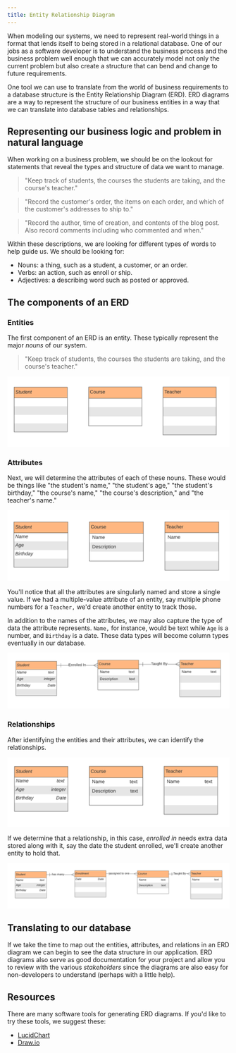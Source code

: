 ```yaml
---
title: Entity Relationship Diagram
---
```


When modeling our systems, we need to represent real-world things in a format
that lends itself to being stored in a relational database. One of our jobs as a
software developer is to understand the business process and the business
problem well enough that we can accurately model not only the current problem
but also create a structure that can bend and change to future requirements.

One tool we can use to translate from the world of business requirements to a
database structure is the Entity Relationship Diagram (ERD). ERD diagrams are a
way to represent the structure of our business entities in a way that we can
translate into database tables and relationships.

## Representing our business logic and problem in natural language

When working on a business problem, we should be on the lookout for statements
that reveal the types and structure of data we want to manage.

> "Keep track of students, the courses the students are taking, and the course's
> teacher."

> "Record the customer's order, the items on each order, and which of the
> customer's addresses to ship to."

> "Record the author, time of creation, and contents of the blog post. Also
> record comments including who commented and when."

Within these descriptions, we are looking for different types of words to help
guide us. We should be looking for:

- Nouns: a thing, such as a student, a customer, or an order.
- Verbs: an action, such as enroll or ship.
- Adjectives: a describing word such as posted or approved.

## The components of an ERD

### Entities

The first component of an ERD is an entity. These typically represent the major
_nouns_ of our system.

> "Keep track of students, the courses the students are taking, and the course's
> teacher."

![](./assets/erd1.png)

### Attributes

Next, we will determine the attributes of each of these nouns. These would be
things like "the student's name," "the student's age," "the student's birthday,"
"the course's name," "the course's description," and "the teacher's name."

![](./assets/erd2.png)

You'll notice that all the attributes are singularly named and store a single
value. If we had a multiple-value attribute of an entity, say multiple phone
numbers for a `Teacher,` we'd create another entity to track those.

In addition to the names of the attributes, we may also capture the type of data
the attribute represents. `Name,` for instance, would be text while `Age` is a
number, and `Birthday` is a date. These data types will become column types
eventually in our database.

![](./assets/erd4.png)

### Relationships

After identifying the entities and their attributes, we can identify the
relationships.

![](./assets/erd3.png)

If we determine that a relationship, in this case, _enrolled in_ needs extra
data stored along with it, say the date the student enrolled, we'll create
another entity to hold that.

![](./assets/erd5.png)

## Translating to our database

If we take the time to map out the entities, attributes, and relations in an ERD
diagram we can begin to see the data structure in our application. ERD diagrams
also serve as good documentation for your project and allow you to review with
the various _stakeholders_ since the diagrams are also easy for non-developers
to understand (perhaps with a little help).

## Resources

There are many software tools for generating ERD diagrams. If you'd like to try
these tools, we suggest these:

- [LucidChart](https://www.lucidchart.com)
- [Draw.io](Draw.io)
